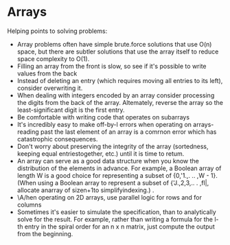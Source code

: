 # Arrays

Helping points to solving problems:

* Array problems often have simple brute.force solutions that use O(n) space, but there are subtler solutions that use the array itself to reduce space complexity to O(1).
* Filling an array from the front is slow, so see if it's possible to write values from the back
* Instead of deleting an entry (which requires moving all entries to its left), consider overwriting it.
* When dealing with integers encoded by an array consider processing the digits from the back of the array. Altemately, reverse the array so the least-significant digit is the first entry.
* Be comfortable with writing code that operates on subarrays
* It's incredibly easy to make off-by-l errors when operating on arrays-reading past the last element of an array is a comrnon error which has catastrophic consequences.
* Don't worry about preserving the integrity of the array (sortedness, keeping equal entriestogether, etc.) until it is time to retum.
* An array can serve as a good data structure when you know the distribution of the elements in
advance. For example, a Boolean array of length W is a good choice for representing a subset
of {0,'1.,. .. ,W - 1}. (When using a Boolean array to represent a subset of {'J.,2,3,.. . ,fl|, allocate
anarray of sizen+1to simplifyindexing.) .
* \A/hen operating on 2D arrays, use parallel logic for rows and for columns
* Sometimes it's easier to simulate the specification, than to analytically solve for the result. For example, rather than writing a formula for the l-th entry in the spiral order for an n x n matrix, just compute the output from the beginning.











